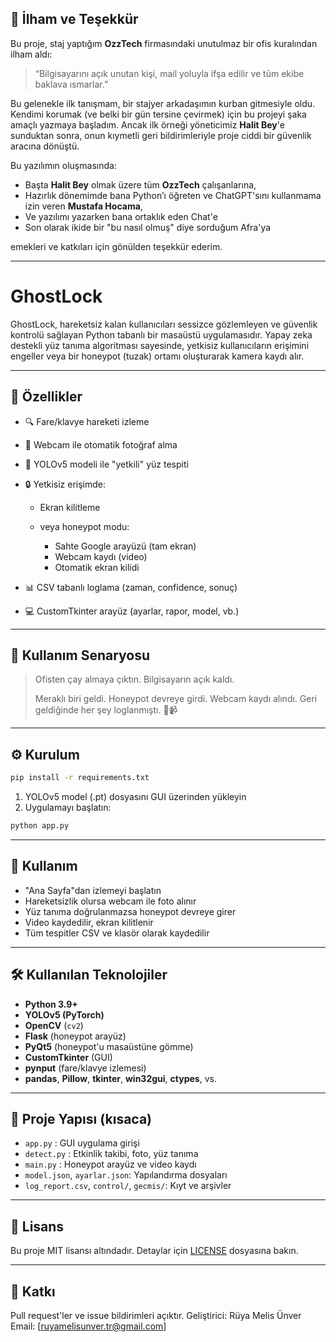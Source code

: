 ## 🙏 İlham ve Teşekkür

Bu proje, staj yaptığım **OzzTech** firmasındaki unutulmaz bir ofis kuralından ilham aldı:

> “Bilgisayarını açık unutan kişi, mail yoluyla ifşa edilir ve tüm ekibe baklava ısmarlar.” 

Bu gelenekle ilk tanışmam, bir stajyer arkadaşımın kurban gitmesiyle oldu.
Kendimi korumak (ve belki bir gün tersine çevirmek) için bu projeyi şaka amaçlı yazmaya başladım.
Ancak ilk örneği yöneticimiz **Halit Bey**'e sunduktan sonra, onun kıymetli geri bildirimleriyle proje ciddi bir güvenlik aracına dönüştü.

Bu yazılımın oluşmasında:

*  Başta **Halit Bey** olmak üzere tüm **OzzTech** çalışanlarına,
*  Hazırlık dönemimde bana Python’ı öğreten ve ChatGPT'sını kullanmama izin veren **Mustafa Hocama**,
*  Ve yazılımı yazarken bana ortaklık eden Chat'e
*  Son olarak ikide bir "bu nasıl olmuş" diye sorduğum Afra'ya

  emekleri ve katkıları için gönülden teşekkür ederim.

---

# GhostLock

GhostLock, hareketsiz kalan kullanıcıları sessizce gözlemleyen ve güvenlik kontrolü sağlayan Python tabanlı bir masaüstü uygulamasıdır. Yapay zeka destekli yüz tanıma algoritması sayesinde, yetkisiz kullanıcıların erişimini engeller veya bir honeypot (tuzak) ortamı oluşturarak kamera kaydı alır.

---

## 🚀 Özellikler

* 🔍 Fare/klavye hareketi izleme
* 📸 Webcam ile otomatik fotoğraf alma
* 🤖 YOLOv5 modeli ile "yetkili" yüz tespiti
* 🔒 Yetkisiz erişimde:

  * Ekran kilitleme
  * veya honeypot modu:

    * Sahte Google arayüzü (tam ekran)
    * Webcam kaydı (video)
    * Otomatik ekran kilidi
* 📊 CSV tabanlı loglama (zaman, confidence, sonuç)
* 💻 CustomTkinter arayüz (ayarlar, rapor, model, vb.)

---

## 🧰 Kullanım Senaryosu

> Ofisten çay almaya çıktın. Bilgisayarın açık kaldı.
>
> Meraklı biri geldi. Honeypot devreye girdi. Webcam kaydı alındı.
> Geri geldiğinde her şey loglanmıştı. 📅📹

---

## ⚙️ Kurulum

```bash
pip install -r requirements.txt
```

1. YOLOv5 model (.pt) dosyasını GUI üzerinden yükleyin
2. Uygulamayı başlatın:

```bash
python app.py
```

---

## 🔧 Kullanım

* "Ana Sayfa"dan izlemeyi başlatın
* Hareketsizlik olursa webcam ile foto alınır
* Yüz tanıma doğrulanmazsa honeypot devreye girer
* Video kaydedilir, ekran kilitlenir
* Tüm tespitler CSV ve klasör olarak kaydedilir

---

## 🛠️ Kullanılan Teknolojiler

* **Python 3.9+**
* **YOLOv5 (PyTorch)**
* **OpenCV** (`cv2`)
* **Flask** (honeypot arayüz)
* **PyQt5** (honeypot'u masaüstüne gömme)
* **CustomTkinter** (GUI)
* **pynput** (fare/klavye izlemesi)
* **pandas**, **Pillow**, **tkinter**, **win32gui**, **ctypes**, vs.

---

## 📁 Proje Yapısı (kısaca)

* `app.py` : GUI uygulama girişi
* `detect.py` : Etkinlik takibi, foto, yüz tanıma
* `main.py` : Honeypot arayüz ve video kaydı
* `model.json`, `ayarlar.json`: Yapılandırma dosyaları
* `log_report.csv`, `control/`, `gecmis/`: Kıyt ve arşivler

---

## 📝 Lisans

Bu proje MIT lisansı altındadır. Detaylar için [LICENSE](LICENSE) dosyasına bakın.

---

## 🤝 Katkı
Pull request'ler ve issue bildirimleri açıktır.
Geliştirici: Rüya Melis Ünver
Email: \[[ruyamelisunver.tr@gmail.com](ruyamelisunver.tr@gmail.com)]
